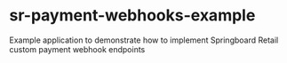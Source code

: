 # sr-payment-webhooks-example
Example application to demonstrate how to implement Springboard Retail custom payment webhook endpoints
